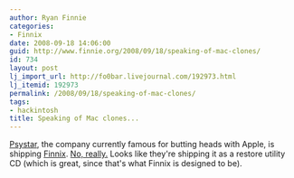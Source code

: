 ```yaml
---
author: Ryan Finnie
categories:
- Finnix
date: 2008-09-18 14:06:00
guid: http://www.finnie.org/2008/09/18/speaking-of-mac-clones/
id: 734
layout: post
lj_import_url: http://fo0bar.livejournal.com/192973.html
lj_itemid: 192973
permalink: /2008/09/18/speaking-of-mac-clones/
tags:
- hackintosh
title: Speaking of Mac clones...
---
```

[Psystar](http://www.psystar.com/), the company currently famous for butting heads with Apple, is shipping [Finnix](http://www.finnix.org/). [No, really.](http://www.psystar.com/opencomputing_leopard_restore_disk_.html) Looks like they're shipping it as a restore utility CD (which is great, since that's what Finnix is designed to be).

